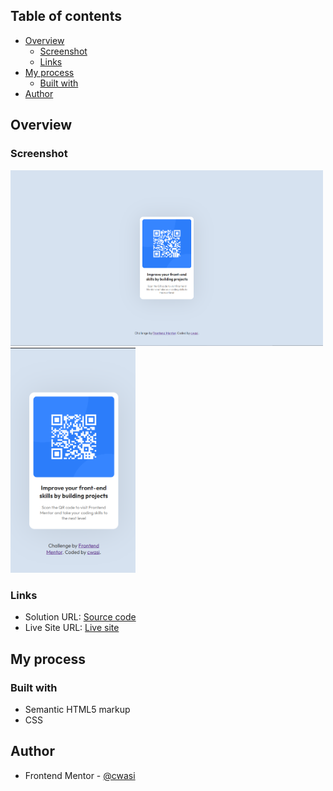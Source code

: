 

## Table of contents

- [Overview](#overview)
  - [Screenshot](#screenshot)
  - [Links](#links)
- [My process](#my-process)
  - [Built with](#built-with)
- [Author](#author)


## Overview

### Screenshot


<img src="./screenshots/FEM_QR_code_component_desktop.png" width=500>

<img src="./screenshots/FEM_QR_code_component_mobile.png" width=200>


### Links

- Solution URL: [Source code](https://github.com/cwasi/FEM_QR_code_component)
- Live Site URL: [Live site](https://cwasi-fem-qr-code-component.netlify.app/)

## My process

### Built with

- Semantic HTML5 markup
- CSS

## Author

- Frontend Mentor - [@cwasi](https://www.frontendmentor.io/profile/cwasi)


